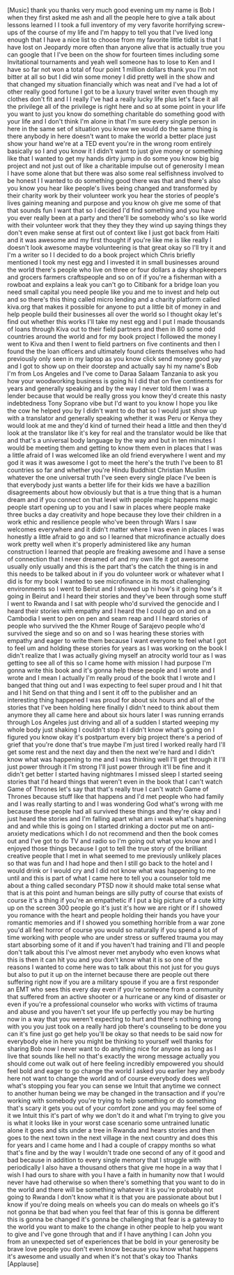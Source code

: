 
[Music]
thank you thanks very much good evening
um my name is Bob I when they first
asked me ash and all the people here to
give a talk about lessons learned I I
took a full inventory of my very
favorite horrifying screw-ups of the
course of my life and I&#39;m happy to tell
you that I&#39;ve lived long enough that I
have a nice list to choose from my
favorite little tidbit is that I have
lost on Jeopardy more often than anyone
alive that is actually true you can
google that I I&#39;ve been on the show for
fourteen times including some
Invitational tournaments and yeah well
someone has to lose to Ken and I have so
far not won a total of four point 1
million dollars thank you I&#39;m not bitter
at all so but I did win some money I did
pretty well in the show and that changed
my situation financially which was neat
and I&#39;ve had a lot of other really good
fortune I got to be a luxury travel
writer even though my clothes don&#39;t fit
and I I really I&#39;ve had a really lucky
life plus let&#39;s face it all the
privilege all of the privilege is right
here and so at some point in your life
you want to just you know do something
charitable do something good with your
life and I don&#39;t think I&#39;m alone in that
I&#39;m sure every single person in here in
the same set of situation you know we
would do the same thing is there anybody
in here doesn&#39;t want to make the world a
better place just show your hand we&#39;re
at a TED event you&#39;re in the wrong room
entirely basically so I and you know it
I didn&#39;t want to just give money or
something like that I wanted to get my
hands dirty jump in do some you know big
big project and not just out of like a
charitable impulse out of generosity I
mean I have some alone that but there
was also some real selfishness involved
to be honest I I wanted to do something
good there was that and there&#39;s also you
know you hear like people&#39;s lives being
changed and transformed by their charity
work by their volunteer work you hear
the stories of people&#39;s lives gaining
meaning and purpose and you know oh give
me some of that that sounds fun
I want that so I decided I&#39;d find
something and you have you ever really
been at a party and there&#39;ll be somebody
who&#39;s so like
world with their volunteer work that
they they they they wind up saying
things they don&#39;t even make sense at
first out of context like I just got
back from Haiti and it was awesome and
my first thought if you&#39;re like me is
like really I doesn&#39;t look awesome maybe
volunteering is that great okay
so I&#39;ll try it and I&#39;m a writer so I I
decided to do a book project which Chris
briefly mentioned I took my nest egg and
I invested it in small businesses around
the world there&#39;s people who live on
three or four dollars a day shopkeepers
and grocers farmers craftspeople and so
on of if you&#39;re a fisherman with a
rowboat and explains a leak you can&#39;t go
to Citibank for a bridge loan you need
small capital you need people like you
and me to invest and help out and so
there&#39;s this thing called micro lending
and a charity platform called kiva.org
that makes it possible for anyone to put
a little bit of money in and help people
build their businesses all over the
world so I thought okay let&#39;s find out
whether this works I&#39;ll take my nest egg
and I put I made thousands of loans
through Kiva out to their field partners
and then in 80 some odd countries around
the world and for my book project I
followed the money I went to Kiva and
then I went to field partners on five
continents and then I found the the loan
officers and ultimately found clients
themselves who had previously only seen
in my laptop as you know click send
money good yay and I got to show up on
their doorstep and actually say hi my
name&#39;s Bob I&#39;m from Los Angeles and I&#39;ve
come to Daraa Salaam Tanzania to ask you
how your woodworking business is going
hi
I did that on five continents for years
and generally speaking and by the way I
never told them I was a lender because
that would be really gross you know
they&#39;d create this nasty indebtedness
Tony Soprano vibe but I&#39;d want to you
know I hope you like the cow he helped
you by I didn&#39;t want to do that so I
would just show up with a translator and
generally speaking whether it was Peru
or Kenya they would look at me and
they&#39;d kind of turned their head a
little and then they&#39;d look at the
translator like it&#39;s key for real and
the translator would be like that and
that&#39;s a universal body language by the
way and but in ten minutes I would be
meeting them and getting to know them
even in places that I was a little
afraid of I was welcomed like an old
friend everywhere I went and my god it
was it was awesome I got to meet the
here&#39;s the truth I&#39;ve been to 81
countries so far and whether you&#39;re
Hindu Buddhist Christian Muslim whatever
the one universal truth I&#39;ve seen every
single place I&#39;ve been is that everybody
just wants a better life for their kids
we have a bazillion disagreements about
how obviously but that is a true thing
that is a human dream and if you connect
on that level with people magic happens
magic people start opening up to you and
I saw in places where people make three
bucks a day creativity and hope because
they love their children in a work ethic
and resilience people who&#39;ve been
through Wars
I saw welcomes everywhere and it didn&#39;t
matter where I was even in places I was
honestly a little afraid to go and so I
learned that microfinance actually does
work pretty well when it&#39;s properly
administered like any human construction
I learned that people are freaking
awesome and I have a sense of connection
that I never dreamed of and my own life
it got awesome usually only usually and
this is the part that&#39;s the catch the
thing is in and this needs to be talked
about in if you do volunteer work or
whatever what I did is for my book I
wanted to see microfinance in its most
challenging environments so I went to
Beirut and I showed up hi how&#39;s it going
how&#39;s it going in Beirut and I heard
their stories and they&#39;ve been through
some stuff I went to Rwanda and I sat
with people who&#39;d survived the genocide
and I heard their stories with empathy
and I heard the
I could go on and on a Cambodia I went
to pen on pen and seam reap and I I
heard stories of people who survived the
the Khmer Rouge of Sarajevo people who&#39;d
survived the siege and so on and so I
was hearing these stories with empathy
and eager to write them because I want
everyone to feel what I got to feel um
and holding these stories for years as I
was working on the book I didn&#39;t realize
that I was actually giving myself an
atrocity world tour as I was getting to
see all of this so I came home with
mission I had purpose I&#39;m gonna write
this book and it&#39;s gonna help these
people and I wrote and I wrote and I
mean I actually I&#39;m really proud of the
book that I wrote and I banged that
thing out and I was expecting to feel
super proud and I hit that and I hit
Send on that thing and I sent it off to
the publisher and an interesting thing
happened I was proud for about six hours
and all of the stories that I&#39;ve been
holding here finally I didn&#39;t need to
think about them anymore they all came
here and about six hours later I was
running errands through Los Angeles just
driving and all of a sudden I started
weeping my whole body just shaking I
couldn&#39;t stop it I didn&#39;t know what&#39;s
going on I figured you know okay it&#39;s
postpartum every big project there&#39;s a
period of grief that you&#39;re done that&#39;s
true maybe I&#39;m just tired I worked
really hard I&#39;ll get some rest and the
next day and then the next we&#39;re hard
and I didn&#39;t know what was happening to
me and I was thinking well I&#39;ll get
through it I&#39;ll just power through it
I&#39;m strong I&#39;ll just power through it&#39;ll
be fine and it didn&#39;t get better I
started having nightmares I missed sleep
I started seeing stories that I&#39;d heard
things that weren&#39;t even in the book
that I can&#39;t watch Game of Thrones let&#39;s
say that that&#39;s really true I can&#39;t
watch Game of Thrones because stuff like
that happens and I&#39;d met people who had
family and I was really starting to and
I was wondering God what&#39;s wrong with me
because these people had all survived
these things and they&#39;re okay and I just
heard the stories and I&#39;m falling apart
what am i weak what&#39;s happening and and
while this is going on I started
drinking a doctor put me on anti-anxiety
medications which I do not recommend and
then the book comes out and I&#39;ve got to
do TV and radio so I&#39;m going out what
you know and I enjoyed those things
because I got to tell the true story of
the brilliant creative people that I met
in what seemed to me previously unlikely
places so that was fun and I had hope
and then I still go
back to the hotel and I would drink or I
would cry and I did not know what was
happening to me until and this is part
of what I came here to tell you a
counselor told me about a thing called
secondary PTSD now it should make total
sense what that is at this point and
human beings are silly putty of course
that exists of course it&#39;s a thing if
you&#39;re an empathetic if I put a big
picture of a cute kitty up on the screen
300 people go it&#39;s just it&#39;s how we are
right or if I showed you romance with
the heart and people holding their hands
you have your romantic memories and if I
showed you something horrible from a war
zone you&#39;d all feel horror of course you
would so naturally if you spend a lot of
time working with people who are under
stress or suffered trauma you may start
absorbing some of it and if you haven&#39;t
had training and I&#39;ll and people don&#39;t
talk about this I&#39;ve almost never met
anybody who even knows what this is then
it can hit you and you don&#39;t know what
it is so one of the reasons I wanted to
come here was to talk about this not
just for you guys but also to put it up
on the internet because there are people
out there suffering right now if you are
a military spouse if you are a first
responder an EMT who sees this every day
even if you&#39;re someone from a community
that suffered from an active shooter or
a hurricane or any kind of disaster or
even if you&#39;re a professional counselor
who works with victims of trauma and
abuse and you haven&#39;t set your life up
perfectly you may be hurting now in a
way that you weren&#39;t expecting to hurt
and there&#39;s nothing wrong with you you
just took on a really hard job
there&#39;s counseling to be done you can
it&#39;s fine just go get help you&#39;ll be
okay so that needs to be said now for
everybody else in here you might be
thinking to yourself well thanks for
sharing Bob now I never want to do
anything nice for anyone
as long as I live that sounds like hell
no that&#39;s exactly the wrong message
actually you should come out walk out of
here feeling incredibly empowered you
should feel bold and eager to go change
the world I asked you earlier hey
anybody here not want to change the
world and of course everybody does well
what&#39;s stopping you fear you can sense
we Intuit that anytime we connect to
another human being we may be changed in
the transaction and if you&#39;re working
with somebody you&#39;re trying to help
something or do something that&#39;s scary
it gets you out of your comfort zone and
you may feel some of it we Intuit this
it&#39;s part of why we don&#39;t do it and what
I&#39;m trying to give you is what it looks
like in your worst case scenario some
untrained lunatic alone it goes and sits
under a tree in Rwanda and hears stories
and then goes to the next town in the
next village in the next country and
does this for years and I came home and
I had a couple of crappy months so what
that&#39;s fine and by the way I wouldn&#39;t
trade one second of any of it good and
bad because in addition to every single
memory that I struggle with periodically
I also have a thousand others that give
me hope in a way that I wish I had ours
to share with you I have a faith in
humanity now that I would never have had
otherwise so when there&#39;s something that
you want to do in the world and there
will be something whatever it is you&#39;re
probably not going to Rwanda I don&#39;t
know what it is that you are passionate
about but I know if you&#39;re doing meals
on wheels you can do meals on wheels go
it&#39;s not gonna be that bad when you feel
that fear of this is gonna be different
this is gonna be changed it&#39;s gonna be
challenging that fear is a gateway to
the world you want to make to the change
in other people to help you want to give
and I&#39;ve gone through that and if I have
anything I can John you from an
unexpected set of experiences that be
bold in your generosity be brave
love people you don&#39;t even know because
you know what happens it&#39;s awesome
and usually and when it&#39;s not that&#39;s
okay too
Thanks
[Applause]
